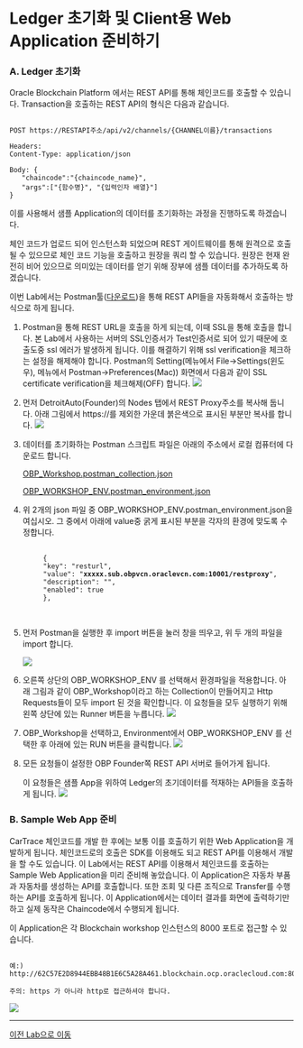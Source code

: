 # Ledger 초기화 및 Client용 Web Application 준비하기

### A. Ledger 초기화

Oracle Blockchain Platform 에서는 REST API를 통해 체인코드를 호출할 수 있습니다.
Transaction을 호출하는 REST API의 형식은 다음과 같습니다.
<pre><code>
POST https://RESTAPI주소/api/v2/channels/{CHANNEL이름}/transactions

Headers: 
Content-Type: application/json

Body: {
   "chaincode":"{chaincode_name}", 
   "args":["{함수명}", "{입력인자 배열}"]
}
</code></pre>
이를 사용해서 샘플 Application의 데이터를 초기화하는 과정을 진행하도록 하겠습니다.

체인 코드가 업로드 되어 인스턴스화 되었으며 REST 게이트웨이를 통해 원격으로 호출 될 수 있으므로 체인 코드 기능을 호출하고 원장을 쿼리 할 수 있습니다. 원장은 현재 완전히 비어 있으므로 의미있는 데이터를 얻기 위해 장부에 샘플 데이터를 추가하도록 하겠습니다.

이번 Lab에서는 Postman툴([다운로드](https://www.getpostman.com/apps))을 통해 REST API들을 자동화해서 호출하는 방식으로 하게 됩니다.
1. Postman을 통해 REST URL을 호출을 하게 되는데, 이때 SSL을 통해 호출을 합니다. 본 Lab에서 사용하는 서버의 SSL인증서가 Test인증서로 되어 있기 때문에 호출도중 ssl 에러가 발생하게 됩니다. 이를 해결하기 위해 ssl verification을 체크하는 설정을 해제해야 합니다.
   Postman의 Setting(메뉴에서 File->Settings(윈도우), 메뉴에서 Postman->Preferences(Mac)) 화면에서 다음과 같이 SSL certificate verification을 체크해제(OFF) 합니다.
   ![](images/postman_setting.png)

2. 먼저 DetroitAuto(Founder)의 Nodes 탭에서 REST Proxy주소를 복사해 둡니다. 
   아래 그림에서 https://를 제외한 가운데 붉은색으로 표시된 부분만 복사를 합니다. 
    ![](images/restapi_url.png)

3. 데이터를 초기화하는 Postman 스크립트 파일은 아래의 주소에서 로컬 컴퓨터에 다운로드 합니다.

    [OBP_Workshop.postman_collection.json](https://github.com/OracleCloudKr/OracleBlockchain_Workshop/raw/master/CarDealerLab/artifacts/OBP_Workshop.postman_collection.json)

    [OBP_WORKSHOP_ENV.postman_environment.json](https://github.com/OracleCloudKr/OracleBlockchain_Workshop/raw/master/CarDealerLab/artifacts/OBP_WORKSHOP_ENV.postman_environment.json)

4. 위 2개의 json 파일 중 OBP_WORKSHOP_ENV.postman_environment.json을 여십시오.
    그 중에서 아래에 value중 굵게 표시된 부분을 각자의 환경에 맞도록 수정합니다.
    <pre>
    <code>
        {
        "key": "resturl",
        "value": "<B>xxxxx.sub.obpvcn.oraclevcn.com:10001/restproxy</B>",
        "description": "",
        "enabled": true
        },
    </code>
    </pre>
5. 먼저 Postman을 실행한 후 import 버튼을 눌러 창을 띄우고, 위 두 개의 파일을 import 합니다.

    ![](images/initledger1.png)

6. 오른쪽 상단의 OBP_WORKSHOP_ENV 를 선택해서 환경파일을 적용합니다.
   아래 그림과 같이 OBP_Workshop이라고 하는 Collection이 만들어지고 Http Requests들이 모두 import 된 것을 확인합니다. 이 요청들을 모두 실행하기 위해 왼쪽 상단에 있는 Runner 버튼을 누릅니다.
![](images/initledger2.png)

1. OBP_Workshop을 선택하고, Environment에서 OBP_WORKSHOP_ENV 를 선택한 후 아래에 있는 RUN 버튼을 클릭합니다.
![](images/initledger3.png)

1. 모든 요청들이 설정한 OBP Founder쪽 REST API 서버로 들어가게 됩니다.
   
   이 요청들은 샘플 App을 위하여 Ledger의 초기데이터를 적재하는 API들을 호출하게 됩니다.
![](images/initledger4.png)


### B. Sample Web App 준비
CarTrace 체인코드를 개발 한 후에는 보통 이를 호출하기 위한 Web Application을 개발하게 됩니다. 체인코드로의 호출은 SDK를 이용해도 되고 REST API를 이용해서 개발을 할 수도 있습니다. 이 Lab에서는 REST API를 이용해서 체인코드를 호출하는 Sample Web Application을 미리 준비해 놓았습니다.
이 Application은 자동차 부품과 자동차를 생성하는 API를 호출합니다. 또한 조회 및 다른 조직으로 Transfer를 수행하는 API를 호출하게 됩니다. 이 Application에서는 데이터 결과를 화면에 출력하기만 하고 실제 동작은 Chaincode에서 수행되게 됩니다.

이 Application은 각 Blockchain workshop 인스턴스의 8000 포트로 접근할 수 있습니다.
<pre><code>
예:) http://62C57E2D8944EBB48B1E6C5A28A461.blockchain.ocp.oraclecloud.com:8000/

주의: https 가 아니라 http로 접근하셔야 합니다. 
</pre></code>
![](images/sample_webapp.png)

---
[이전 Lab으로 이동](README.md)